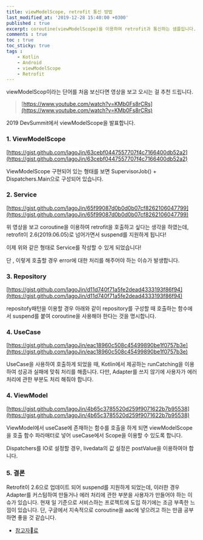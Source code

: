 ```yaml
---
title: viewModelScope, retrofit 통신 방법
last_modified_at: '2019-12-28 15:40:00 +0300'
published : true
excerpt: coroutine(viewModelScope)을 이용하여 retrofit과 통신하는 샘플입니다.
comments : true
toc : true
toc_sticky: true
tags :
    - Kotlin
    - Android
    - viewModelScope
    - Retrofit
---
```



viewModelScop이라는 단어를 처음 보신다면 영상을 보고 오시는 걸 추천 드립니다.

> [https://www.youtube.com/watch?v=KMb0Fs8rCRs](https://www.youtube.com/watch?v=KMb0Fs8rCRs)

2019 DevSummit에서 viewModelScope을 발표합니다.

### 1. ViewModelScope

[https://gist.github.com/lagoJin/63cebf0447557707f4c7166400db52a2](https://gist.github.com/lagoJin/63cebf0447557707f4c7166400db52a2)

ViewModelScope 구현되어 있는 형태를 보면 SupervisorJob() + Dispatchers.Main으로 구성되어 있습니다.

### 2. Service

[https://gist.github.com/lagoJin/65f99087d0b0d0b07cf8262106047799](https://gist.github.com/lagoJin/65f99087d0b0d0b07cf8262106047799)

위 영상을 보고 coroutine을 이용하여 retrofit을 호출하고 싶다는 생각을 하였는데, retrofit이 2.6(2019.06.05)로 넘어가면서 suspend를 지원하게 됩니다!

이제 위와 같은 형태로 Service를 작성할 수 있게 되었습니다!

단 , 이렇게 호출할 경우 error에 대한 처리를 해주어야 하는 이슈가 발생합니다.

### 3. Repository

[https://gist.github.com/lagoJin/d11d740f71a5fe2dead4333193f86f94](https://gist.github.com/lagoJin/d11d740f71a5fe2dead4333193f86f94)

repositofy패턴을 이용할 경우 아래와 같이 repository를 구성할 때 호출하는 함수에서 suspend를 붙여 coroutine을 사용해야 한다는 것을 명시합니다.

### 4. UseCase

[https://gist.github.com/lagoJin/eac18960c508c45499890be1f0757b3e](https://gist.github.com/lagoJin/eac18960c508c45499890be1f0757b3e)

UseCase을 사용하여 호출하게 되었을 때, Kotlin에서 제공하는 runCatching을 이용하여 성공과 실패에 맞춰 처리를 해줍니다. 다만, Adapter를 쓰지 않기에 사용자가 에러 처리에 관한 부분도 처리 해줘야 합니다.

### 4. ViewModel

[https://gist.github.com/lagoJin/4b65c3785520d259f9071622b7b95538](https://gist.github.com/lagoJin/4b65c3785520d259f9071622b7b95538)

 ViewModel에서 useCase에 존재하는 함수를 호출을 하게 되면 viewModelScope을 호출 함수 파라매터로 넣어 useCase에서 Scope을 이용할 수 있도록 합니다.

Dispatchers를 IO로 설정할 경우, livedata의 값 설정은 postValue을 이용하여야 합니다.

### 5. 결론

Retrofit이 2.6으로 업데이트 되어 suspend를 지원하게 되었는데, 이러한 경우 Adapter를 커스텀하여 만들거나 에러 처리에 관한 부분을 사용자가 만들어야 하는 이슈가 있습니다. 현재 일 기준으로 서비스하는 프로젝트에 도입 하기에는 조금 부족한 느낌이 있습니다. 단, 구글에서 지속적으로 coroutine을 aac에 넣으려고 하는 만큼 공부하면 좋을 것 같습니다.

- [참고자료](https://github.com/lagoJin/AAC_Couroutine_Demo/tree/sample)
